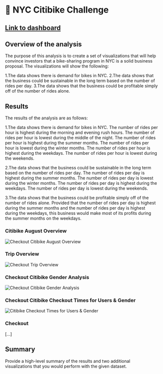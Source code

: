 # :statue_of_liberty: NYC Citibike Challenge

## [Link to dashboard](https://public.tableau.com/views/NYCCitibikeAnalysis_16648376735320/NYCCitibikeAnalysis?:language=en-US&:display_count=n&:origin=viz_share_link)

## Overview of the analysis

The purpose of this analysis is to create a set of visualizations that will help convince investors that a bike-sharing program in NYC is a solid business proposal. The visualizations will show the following:

1.The data shows there is demand for bikes in NYC. 
2.The data shows that the business could be sustainable in the long term based on the number of rides per day.
3.The data shows that the business could be profitable simply off of the number of rides alone. 

## Results

The results of the analysis are as follows:

1.The data shows there is demand for bikes in NYC. The number of rides per hour is highest during the morning and evening rush hours. The number of rides per hour is lowest during the middle of the night. The number of rides per hour is highest during the summer months. The number of rides per hour is lowest during the winter months. The number of rides per hour is highest during the weekdays. The number of rides per hour is lowest during the weekends.

2.The data shows that the business could be sustainable in the long term based on the number of rides per day. The number of rides per day is highest during the summer months. The number of rides per day is lowest during the winter months. The number of rides per day is highest during the weekdays. The number of rides per day is lowest during the weekends.

3.The data shows that the business could be profitable simply off of the number of rides alone. Provided that the number of rides per day is highest during the summer months and the number of rides per day is highest during the weekdays, this business would make most of its profits during the summer months on the weekdays.

### Citibike August Overview

![Checkout Citibike August Overview]()

### Trip Overview
![Checkout Trip Overview]()

### Checkout Citibike Gender Analysis
![Checkout Citibike Gender Analysis]()


### Checkout Citibike Checkout Times for Users & Gender
![Citibike Checkout Times for Users & Gender]()




### Checkout 
[...]

## Summary

Provide a high-level summary of the results and two additional visualizations that you would perform with the given dataset.
